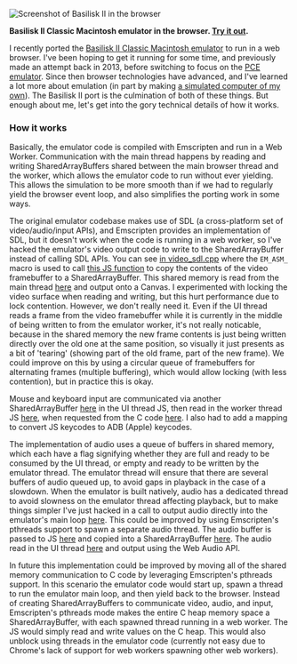 ![Screenshot of Basilisk II in the browser](/files/basiliskiijs.jpg)

**Basilisk II Classic Macintosh emulator in the browser. [Try it out](https://jamesfriend.com.au/projects/basiliskii/BasiliskII-worker.html).**

I recently ported the [Basilisk II Classic Macintosh emulator](https://basilisk.cebix.net/) to run in a web browser. I've been hoping to get it running for some time, and previously made an attempt back in 2013, before switching to focus on the [PCE emulator](https://jamesfriend.com.au/pcejs-classic-mac-os-browser). Since then browser technologies have advanced, and I've learned a lot more about emulation (in part by making [a simulated computer of my own](https://github.com/jsdf/little-virtual-computer)). The Basilisk II port is the culmination of both of these things. But enough about me, let's get into the gory technical details of how it works.

### How it works

Basically, the emulator code is compiled with Emscripten and run in a Web Worker. Communication with the main thread happens by reading and writing SharedArrayBuffers shared between the main browser thread and the worker, which allows the emulator code to run without ever yielding. This allows the simulation to be more smooth than if we had to regularly yield the browser event loop, and also simplifies the porting work in some ways.

The original emulator codebase makes use of SDL (a cross-platform set of video/audio/input APIs), and Emscripten provides an implementation of SDL, but it doesn't work when the code is running in a web worker, so I've hacked the emulator's video output code to write to the SharedArrayBuffer instead of calling SDL APIs. You can see [in video_sdl.cpp](https://github.com/jsdf/macemu/blob/80557e8ff1f411f0fe850669502c2ba5fe056b96/BasiliskII/src/SDL/video_sdl.cpp#L2446-L2449) 
where the `EM_ASM_` macro is used to call [this JS function](https://github.com/jsdf/macemu/blob/1730d17db9e8f3832397e91ce2a43a43aaccfeae/BasiliskII/src/Unix/BasiliskII-worker-boot.js#L136-L146) to copy the contents of the video framebuffer to a SharedArrayBuffer. This shared memory is read from the main thread [here](https://github.com/jsdf/macemu/blob/1730d17db9e8f3832397e91ce2a43a43aaccfeae/BasiliskII/src/Unix/BasiliskII-worker-ui-thread.js#L148-L171) and output onto a Canvas. I experimented with locking the video surface when reading and writing, but this hurt performance due to lock contention. However, we don't really need it. Even if the UI thread reads a frame from the video framebuffer while it is currently in the middle of being written to from the emulator worker, it's not really noticable, because in the shared memory the new frame contents is just being written directly over the old one at the same position, so visually it just presents as a bit of 'tearing' (showing part of the old frame, part of the new frame). We could improve on this by using a circular queue of framebuffers for alternating frames (multiple buffering), which would allow locking (with less contention), but in practice this is okay.

Mouse and keyboard input are communicated via another SharedArrayBuffer [here](https://github.com/jsdf/macemu/blob/1730d17db9e8f3832397e91ce2a43a43aaccfeae/BasiliskII/src/Unix/BasiliskII-worker-ui-thread.js#L66-L117) in the UI thread JS, then read in the worker thread JS [here](https://github.com/jsdf/macemu/blob/1730d17db9e8f3832397e91ce2a43a43aaccfeae/BasiliskII/src/Unix/BasiliskII-worker-boot.js#L91-L119), when requested from the C code [here](https://github.com/jsdf/macemu/blob/80557e8ff1f411f0fe850669502c2ba5fe056b96/BasiliskII/src/SDL/video_sdl.cpp#L2167-L2230). I also had to add a mapping to convert JS keycodes to ADB (Apple) keycodes.

The implementation of audio uses a queue of buffers in shared memory, which each have a flag signifying whether they are full and ready to be consumed by the UI thread, or empty and ready to be written by the emulator thread. The emulator thread will ensure that there are several buffers of audio queued up, to avoid gaps in playback in the case of a slowdown. When the emulator is built natively, audio has a dedicated thread to avoid slowness on the emulator thread affecting playback, but to make things simpler I've just hacked in a call to output audio directly into the emulator's main loop [here](https://github.com/jsdf/macemu/blob/80557e8ff1f411f0fe850669502c2ba5fe056b96/BasiliskII/src/Unix/main_unix.cpp#L1261-L1265). This could be improved by using Emscripten's pthreads support to spawn a separate audio thread. The audio buffer is passed to JS [here](https://github.com/jsdf/macemu/blob/80557e8ff1f411f0fe850669502c2ba5fe056b96/BasiliskII/src/Unix/audio_oss_esd.cpp#L615-L618) and copied into a SharedArrayBuffer [here](https://github.com/jsdf/macemu/blob/bas-emscripten-release/BasiliskII/src/Unix/BasiliskII-worker-boot.js#L238-L266). The audio read in the UI thread [here](https://github.com/jsdf/macemu/blob/bas-emscripten-release/BasiliskII/src/Unix/BasiliskII-worker-ui-thread.js#L137-L159) and output using the Web Audio API.

In future this implementation could be improved by moving all of the shared memory communication to C code by leveraging Emscripten's pthreads support. In this scenario the emulator code would start up, spawn a thread to run the emulator main loop, and then yield back to the browser. Instead of creating SharedArrayBuffers to communicate video, audio, and input, Emscripten's pthreads mode makes the entire C heap memory space a SharedArrayBuffer, with each spawned thread running in a web worker. The JS would simply read and write values on the C heap. This would also unblock using threads in the emulator code (currently not easy due to Chrome's lack of support for web workers spawning other web workers). 
